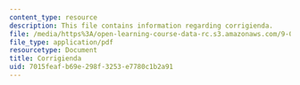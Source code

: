 ```yaml
---
content_type: resource
description: This file contains information regarding corrigienda.
file: /media/https%3A/open-learning-course-data-rc.s3.amazonaws.com/9-07-statistics-for-brain-and-cognitive-science-fall-2016/7015feafb69e298f3253e7780c1b2a91_MIT9_07F16_lec10.2.pdf
file_type: application/pdf
resourcetype: Document
title: Corrigienda
uid: 7015feaf-b69e-298f-3253-e7780c1b2a91
---
```

